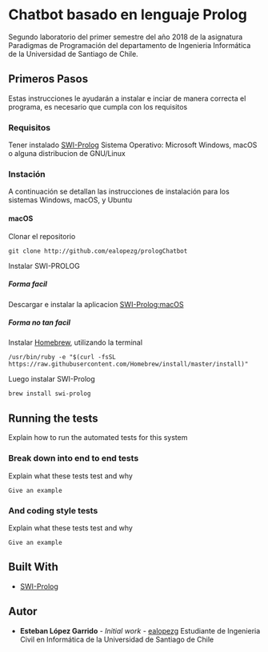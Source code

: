 # Chatbot basado en lenguaje Prolog

Segundo laboratorio del primer semestre del año 2018 de la asignatura Paradigmas de Programación del departamento de Ingenieria Informática de la Universidad de Santiago de Chile.

## Primeros Pasos

Estas instrucciones le ayudarán a instalar e inciar de manera correcta el programa, es necesario que cumpla con los requisitos

### Requisitos

Tener instalado [SWI-Prolog](http://www.swi-prolog.org)
Sistema Operativo: Microsoft Windows, macOS o alguna distribucion de GNU/Linux


### Instación 

A continuación se detallan las instrucciones de instalación para los sistemas Windows, macOS, y Ubuntu

#### macOS

Clonar el repositorio

```
git clone http://github.com/ealopezg/prologChatbot
```

Instalar SWI-PROLOG

##### Forma facil

Descargar e instalar la aplicacion [SWI-Prolog:macOS](http://www.swi-prolog.org/build/macos.html)

##### Forma no tan facil
Instalar [Homebrew](https://brew.sh/index_es), utilizando la terminal

```
/usr/bin/ruby -e "$(curl -fsSL https://raw.githubusercontent.com/Homebrew/install/master/install)"
```
Luego instalar SWI-Prolog

```
brew install swi-prolog
```


## Running the tests

Explain how to run the automated tests for this system

### Break down into end to end tests

Explain what these tests test and why

```
Give an example
```

### And coding style tests

Explain what these tests test and why

```
Give an example
```


## Built With

* [SWI-Prolog](http://www.swi-prolog.org) 



## Autor

* **Esteban López Garrido** - *Initial work* - [ealopezg](https://github.com/ealopezg)
Estudiante de Ingenieria Civil en Informática de la Universidad de Santiago de Chile



